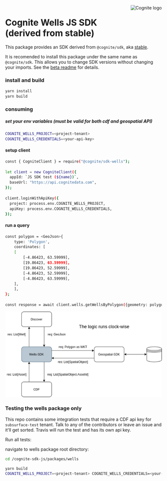 <a href="https://cognite.com/">
    <img src="./cognite_logo.png" alt="Cognite logo" title="Cognite" align="right" height="80" />
</a>

# Cognite Wells JS SDK (derived from stable)

This package provides an SDK derived from `@cognite/sdk`, aka
[stable](https://github.com/cognitedata/cognite-sdk-js/blob/master/packages/stable/README.md).

It is recomended to install this package under the same name as `@cognite/sdk`.
This allows you to change SDK versions without changing your imports.
See the [beta readme](https://github.com/cognitedata/cognite-sdk-js/blob/master/packages/beta/README.md) for details.

### install and build

```bash
yarn install
yarn build
```

### consuming

##### set your env variables (must be valid for both cdf and geospatial API)

```bash
COGNITE_WELLS_PROJECT=<project-tenant>
COGNITE_WELLS_CREDENTIALS=<your-api-key>
```

#### setup client

```bash
const { CogniteClient } = require("@cognite/sdk-wells");

let client = new CogniteClient({
  appId: `JS SDK test (${name})`,
  baseUrl: "https://api.cognitedata.com",
});

client.loginWithApiKey({
  project: process.env.COGNITE_WELLS_PROJECT,
  apiKey: process.env.COGNITE_WELLS_CREDENTIALS,
});
```

#### run a query

```bash
const polygon = <GeoJson>{
    type: 'Polygon',
    coordinates: [
    [
        [-4.86423, 63.59999],
        [19.86423, 63.59999],
        [19.86423, 52.59999],
        [-4.86423, 52.59999],
        [-4.86423, 63.59999],
    ],
    ],
};

const response = await client.wells.getWellsByPolygon({geometry: polygon});
```

![query](figures/wells-sdk.png)

### Testing the wells package only

This repo contains some integration tests that require a CDF api key for `subsurface-test` tenant.
Talk to any of the contributors or leave an issue and it'll get sorted.
Travis will run the test and has its own api key.

Run all tests:

navigate to wells package root directory:

```bash
cd /cognite-sdk-js/packages/wells
```

```bash
yarn build
COGNITE_WELLS_PROJECT=<project-tenant> COGNITE_WELLS_CREDENTIALS=<your-api-key> yarn test
```
